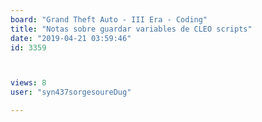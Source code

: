 ```yaml
---
board: "Grand Theft Auto - III Era - Coding"
title: "Notas sobre guardar variables de CLEO scripts"
date: "2019-04-21 03:59:46"
id: 3359



views: 8
user: "syn437sorgesoureDug"

---
```


